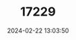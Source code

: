 ---
title: "17229"
category: "Phyllotis osgoodi"
draft: false
date: 2024-02-22 13:03:50
languages:
  English: ["Osgood's Leaf-eared Mouse"]
---